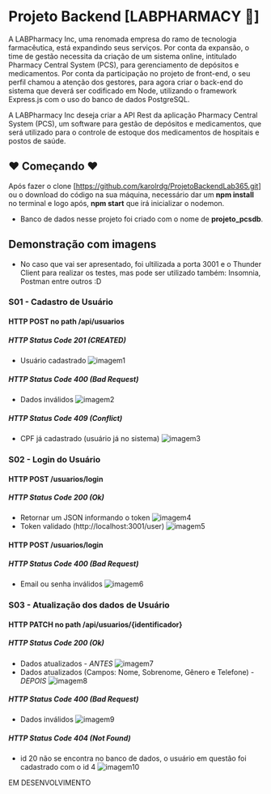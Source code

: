 
# Projeto Backend [LABPHARMACY 💊]

A LABPharmacy Inc, uma renomada empresa do ramo de tecnologia farmacêutica, está expandindo seus serviços. Por conta da expansão, o time de gestão necessita da criação de um sistema online, intitulado Pharmacy Central System (PCS), para gerenciamento de depósitos e medicamentos. Por conta da participação no projeto de front-end, o seu perfil chamou a atenção dos gestores, para agora criar o back-end do sistema que deverá ser codificado em Node, utilizando o framework Express.js com o uso do banco de dados PostgreSQL.

A LABPharmacy Inc deseja criar a API Rest da aplicação Pharmacy Central System (PCS), um software para gestão de depósitos e medicamentos, que será utilizado para o controle de estoque dos medicamentos de hospitais e postos de saúde.





## ❤️ Começando ❤️
Após fazer o clone [https://github.com/karolrdg/ProjetoBackendLab365.git] ou o download do código na sua máquina, necessário dar um **npm install** no terminal e logo após, **npm start** que irá inicializar o nodemon.
* Banco de dados nesse projeto foi criado com o nome de **projeto_pcsdb**.

## Demonstração com imagens
* No caso que vai ser apresentado, foi ultilizada a porta 3001 e o Thunder Client para realizar os testes, mas pode ser utilizado também: Insomnia, Postman entre outros :D

### S01 - Cadastro de Usuário
#### HTTP POST no path /api/usuarios
##### HTTP Status Code 201 (CREATED)
* Usuário cadastrado 
![imagem1](https://raw.githubusercontent.com/karolrdg/ProjetoBackendLab365/main/src/img/usercreated.jpg?token=GHSAT0AAAAAAB5IV2F4EQAS6POGOXRVXPOCZF2B7AA)
##### HTTP Status Code 400 (Bad Request)
* Dados inválidos
![imagem2](https://raw.githubusercontent.com/karolrdg/ProjetoBackendLab365/main/src/img/cpfinvalido.jpg?token=GHSAT0AAAAAAB5IV2F5Z3LWWD2WTJV3XIM6ZF2CAFA)
##### HTTP Status Code 409 (Conflict)
* CPF já cadastrado (usuário já no sistema)
![imagem3](https://raw.githubusercontent.com/karolrdg/ProjetoBackendLab365/main/src/img/conflict.jpg?token=GHSAT0AAAAAAB5IV2F4JWZUWQ4YCV7SGA6KZF2CA7Q)

### S02 - Login do Usuário
#### HTTP POST /usuarios/login
##### HTTP Status Code 200 (Ok)
* Retornar um JSON informando o token
![imagem4](https://raw.githubusercontent.com/karolrdg/ProjetoBackendLab365/main/src/img/token.jpg?token=GHSAT0AAAAAAB5IV2F4CNOE2OWYVZHXBSTWZF2B4BQ)
* Token validado (http://localhost:3001/user)
![imagem5](https://raw.githubusercontent.com/karolrdg/ProjetoBackendLab365/main/src/img/tokenvalido.jpg?token=GHSAT0AAAAAAB5IV2F4CTFG5N56MF5HCTT2ZF2CD6Q)
#### HTTP POST /usuarios/login
##### HTTP Status Code 400 (Bad Request)
* Email ou senha inválidos
![imagem6](https://raw.githubusercontent.com/karolrdg/ProjetoBackendLab365/main/src/img/emailinva.jpg?token=GHSAT0AAAAAAB5IV2F5BLMGZDB5NHUDGCIQZF2CFAQ)

### S03 - Atualização dos dados de Usuário
#### HTTP PATCH no path /api/usuarios/{identificador}
##### HTTP Status Code 200 (Ok)
* Dados atualizados - *ANTES*
![imagem7](https://raw.githubusercontent.com/karolrdg/ProjetoBackendLab365/main/src/img/updatedadosantes.jpg?token=GHSAT0AAAAAAB5IV2F472JSMCOUF5EN5BZEZF2A7DA)
* Dados atualizados (Campos: Nome, Sobrenome, Gênero e Telefone) - *DEPOIS*
![imagem8](https://raw.githubusercontent.com/karolrdg/ProjetoBackendLab365/main/src/img/updatedadosdepois.jpg?token=GHSAT0AAAAAAB5IV2F4P5S7XDECO75VS5WMZF2A7XA)
##### HTTP Status Code 400 (Bad Request)
* Dados inválidos
![imagem9](https://raw.githubusercontent.com/karolrdg/ProjetoBackendLab365/main/src/img/400.jpg?token=GHSAT0AAAAAAB5IV2F4FAWLTD3WRH6OTJDEZF2BORA)
##### HTTP Status Code 404 (Not Found) 
* id 20 não se encontra no banco de dados, o usuário em questão foi cadastrado com o id 4
![imagem10](https://raw.githubusercontent.com/karolrdg/ProjetoBackendLab365/main/src/img/404.jpg?token=GHSAT0AAAAAAB5IV2F4W5XYBFAF3F3GGJSIZF2BQXA)






EM DESENVOLVIMENTO

